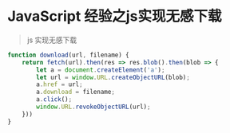 # JavaScript 经验之js实现无感下载
<!--
 * @Author: WannTonn
 * @Date: 2021-06-19 21:18:53
 * @Description: 
 * @FilePath: /wanntonn.github.io/_posts/2021-03-15-JavaScript.md
-->

> js 实现无感下载

```javascript
function download(url, filename) {
    return fetch(url).then(res => res.blob().then(blob => {
        let a = document.createElement('a');
        let url = window.URL.createObjectURL(blob);
        a.href = url;
        a.download = filename;
        a.click();
        window.URL.revokeObjectURL(url);
    }))
}
```
